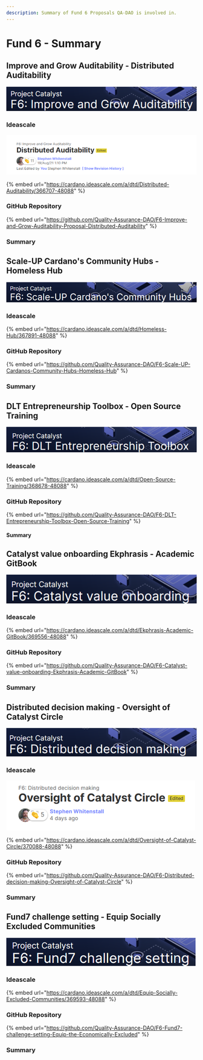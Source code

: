 ```yaml
---
description: Summary of Fund 6 Proposals QA-DAO is involved in.
---
```


# Fund 6 - Summary

## Improve and Grow Auditability - Distributed Auditability

![](../.gitbook/assets/2021-08-30-1-.png)

### Ideascale

![](../.gitbook/assets/2021-08-30.png)

{% embed url="https://cardano.ideascale.com/a/dtd/Distributed-Auditability/366707-48088" %}

### GitHub Repository

{% embed url="https://github.com/Quality-Assurance-DAO/F6-Improve-and-Grow-Auditability-Proposal-Distributed-Auditability" %}

### Summary

## Scale-UP Cardano's Community Hubs - Homeless Hub

![](../.gitbook/assets/2021-08-30-4-.png)

### Ideascale

{% embed url="https://cardano.ideascale.com/a/dtd/Homeless-Hub/367891-48088" %}

### GitHub Repository

{% embed url="https://github.com/Quality-Assurance-DAO/F6-Scale-UP-Cardanos-Community-Hubs-Homeless-Hub" %}

### Summary

## DLT Entrepreneurship Toolbox - Open Source Training

![](../.gitbook/assets/2021-08-30-5-.png)

### Ideascale

{% embed url="https://cardano.ideascale.com/a/dtd/Open-Source-Training/368678-48088" %}

### GitHub Repository

{% embed url="https://github.com/Quality-Assurance-DAO/F6-DLT-Entrepreneurship-Toolbox-Open-Source-Training" %}

#### Summary

## Catalyst value onboarding Ekphrasis - Academic GitBook

![](../.gitbook/assets/2021-08-30-6-.png)

### Ideascale

{% embed url="https://cardano.ideascale.com/a/dtd/Ekphrasis-Academic-GitBook/369556-48088" %}

### GitHub Repository

{% embed url="https://github.com/Quality-Assurance-DAO/F6-Catalyst-value-onboarding-Ekphrasis-Academic-GitBook" %}

### Summary

## Distributed decision making - Oversight of Catalyst Circle

![](../.gitbook/assets/2021-08-30-2-.png)

### Ideascale

![](../.gitbook/assets/2021-08-30-3-.png)

{% embed url="https://cardano.ideascale.com/a/dtd/Oversight-of-Catalyst-Circle/370088-48088" %}

### GitHub Repository

{% embed url="https://github.com/Quality-Assurance-DAO/F6-Distributed-decision-making-Oversight-of-Catalyst-Circle" %}

### Summary

## Fund7 challenge setting - Equip Socially Excluded Communities

![](../.gitbook/assets/2021-08-30-7-.png)

### Ideascale

{% embed url="https://cardano.ideascale.com/a/dtd/Equip-Socially-Excluded-Communities/369593-48088" %}

### GitHub Repository

{% embed url="https://github.com/Quality-Assurance-DAO/F6-Fund7-challenge-setting-Equip-the-Economically-Excluded" %}

### Summary
